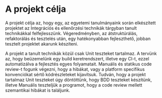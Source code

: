 # A projekt célja

A projekt célja az, hogy egy, az egyetemi tanulmányaink során elkészített projektet az Integrációs és ellenőrzési 
technikák tárgyban tanult technikákkal felfejlesszünk. Végeredményben, az átstruktúrálás, refaktorálás és tesztelés 
után, egy hatékonyabban fejleszthető, jobban tesztelt projektet akarunk készíteni.

A projekt a tanult technikák közül csak Unit teszteket tartalmaz. A tervünk az, hogy beüzemelünk egy build 
keretrendszert, illetve egy CI-t, ezzel automatizálva a fejlesztés egyes folyamatait. Manuális és statikus code review-t
fogunk végezni, hogy a hibákat, vagy a platform specifikus konvenciókat sértő kódrészleteket kijavítsuk. Tudván, hogy a 
projekt tartalmaz Unit teszteket úgy döntöttünk, hogy BDD teszteket készítünk, illetve Manuális teszteljük a programot, 
hogy a code review mellett szemantikai hibákat is találjunk.
